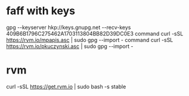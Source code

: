 # faff with keys
gpg --keyserver hkp://keys.gnupg.net --recv-keys 409B6B1796C275462A1703113804BB82D39DC0E3
command curl -sSL https://rvm.io/mpapis.asc | sudo gpg --import -    command curl -sSL https://rvm.io/pkuczynski.asc | sudo gpg --import -
# rvm
curl -sSL https://get.rvm.io | sudo bash -s stable